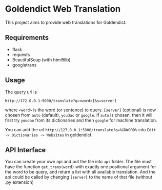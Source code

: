 # Goldendict Web Translation

This project aims to provide web translations for Goldendict.

## Requirements

- flask
- requests
- BeautifulSoup (with html5lib)
- googletrans

## Usage

The query url is

    http://172.0.0.1:5000/translate?q=<word>[&s=server]

where `<word>` is the word (or sentence) to query. `[server]` (optional) is now chosen from `auto` (default), `youdao` or `google`. If `auto` is chosen, then it will first try `youdao` from its dictionaries and then `google` for machine translation.

You can add the url `http://127.0.0.1:5000/translate?q=%GDWORD%` into `Edit -> Dictionaries -> Websites` in goldendict.

## API Interface

You can create your own api and put the file into `api` folder. The file must have the function `get_trans(word)` with exactly one positional argument for the word to be query, and return a list with all available translation. And the api could be called by changing `[server]` to the name of that file (without .py extension)

